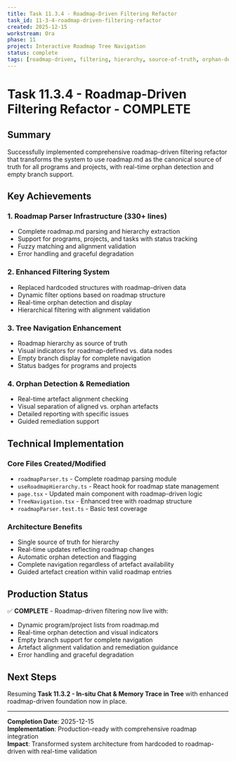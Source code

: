 ```yaml
---
title: Task 11.3.4 - Roadmap-Driven Filtering Refactor
task_id: 11-3-4-roadmap-driven-filtering-refactor
created: 2025-12-15
workstream: Ora
phase: 11
project: Interactive Roadmap Tree Navigation
status: complete
tags: [roadmap-driven, filtering, hierarchy, source-of-truth, orphan-detection]
---
```


# Task 11.3.4 - Roadmap-Driven Filtering Refactor - COMPLETE

## Summary

Successfully implemented comprehensive roadmap-driven filtering refactor that transforms the system to use roadmap.md as the canonical source of truth for all programs and projects, with real-time orphan detection and empty branch support.

## Key Achievements

### 1. Roadmap Parser Infrastructure (330+ lines)
- Complete roadmap.md parsing and hierarchy extraction
- Support for programs, projects, and tasks with status tracking
- Fuzzy matching and alignment validation
- Error handling and graceful degradation

### 2. Enhanced Filtering System
- Replaced hardcoded structures with roadmap-driven data
- Dynamic filter options based on roadmap structure
- Real-time orphan detection and display
- Hierarchical filtering with alignment validation

### 3. Tree Navigation Enhancement
- Roadmap hierarchy as source of truth
- Visual indicators for roadmap-defined vs. data nodes
- Empty branch display for complete navigation
- Status badges for programs and projects

### 4. Orphan Detection & Remediation
- Real-time artefact alignment checking
- Visual separation of aligned vs. orphan artefacts
- Detailed reporting with specific issues
- Guided remediation support

## Technical Implementation

### Core Files Created/Modified
- `roadmapParser.ts` - Complete roadmap parsing module
- `useRoadmapHierarchy.ts` - React hook for roadmap state management
- `page.tsx` - Updated main component with roadmap-driven logic
- `TreeNavigation.tsx` - Enhanced tree with roadmap structure
- `roadmapParser.test.ts` - Basic test coverage

### Architecture Benefits
- Single source of truth for hierarchy
- Real-time updates reflecting roadmap changes
- Automatic orphan detection and flagging
- Complete navigation regardless of artefact availability
- Guided artefact creation within valid roadmap entries

## Production Status

✅ **COMPLETE** - Roadmap-driven filtering now live with:
- Dynamic program/project lists from roadmap.md
- Real-time orphan detection and visual indicators
- Empty branch support for complete navigation
- Artefact alignment validation and remediation guidance
- Error handling and graceful degradation

## Next Steps

Resuming **Task 11.3.2 - In-situ Chat & Memory Trace in Tree** with enhanced roadmap-driven foundation now in place.

---

**Completion Date**: 2025-12-15  
**Implementation**: Production-ready with comprehensive roadmap integration  
**Impact**: Transformed system architecture from hardcoded to roadmap-driven with real-time validation 